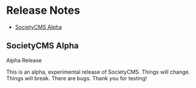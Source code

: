 # Release Notes

- [SocietyCMS Alpha](#societycms-alpha)

<a name="societycms-alpha"></a>
## SocietyCMS Alpha

<div class="ui info message">
  <div class="header">
    Alpha Release
  </div>
  <p>This is an alpha, experimental release of SocietyCMS. Things will change. Things will break. There are bugs. Thank you for testing!</p>
</div>